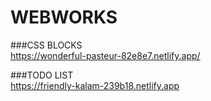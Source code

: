 # WEBWORKS
###CSS BLOCKS <br>
https://wonderful-pasteur-82e8e7.netlify.app/

###TODO LIST <br>
https://friendly-kalam-239b18.netlify.app
